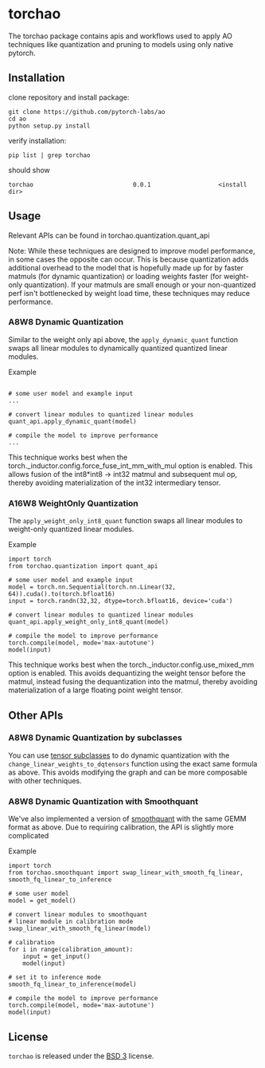 # torchao

The torchao package contains apis and workflows used to apply AO techniques like quantization and pruning to models using only native pytorch.

## Installation

clone repository and install package:

```
git clone https://github.com/pytorch-labs/ao
cd ao
python setup.py install
```

verify installation:

```
pip list | grep torchao
```

should show
```
torchao                            0.0.1                   <install dir>
```

## Usage

Relevant APIs can be found in torchao.quantization.quant_api

Note: While these techniques are designed to improve model performance, in some cases the opposite can occur.
This is because quantization adds additional overhead to the model that is hopefully made up for by faster matmuls (for dynamic quantization) or loading weights faster (for weight-only quantization). If your matmuls are small enough or your non-quantized perf isn't bottlenecked by weight load time, these techniques may reduce performance.

### A8W8 Dynamic Quantization

Similar to the weight only api above, the `apply_dynamic_quant` function swaps all
linear modules to dynamically quantized quantized linear modules.

Example

```

# some user model and example input
...

# convert linear modules to quantized linear modules
quant_api.apply_dynamic_quant(model)

# compile the model to improve performance
...
```

This technique works best when the torch._inductor.config.force_fuse_int_mm_with_mul option is enabled. This allows fusion of the int8*int8 -> int32 matmul and subsequent mul op, thereby avoiding materialization of the int32 intermediary tensor.

### A16W8 WeightOnly Quantization

The `apply_weight_only_int8_quant` function swaps all
linear modules to weight-only quantized linear modules.

Example

```
import torch
from torchao.quantization import quant_api

# some user model and example input
model = torch.nn.Sequential(torch.nn.Linear(32, 64)).cuda().to(torch.bfloat16)
input = torch.randn(32,32, dtype=torch.bfloat16, device='cuda')

# convert linear modules to quantized linear modules
quant_api.apply_weight_only_int8_quant(model)

# compile the model to improve performance
torch.compile(model, mode='max-autotune')
model(input)
```

This technique works best when the torch._inductor.config.use_mixed_mm option is enabled. This avoids dequantizing the weight tensor before the matmul, instead fusing the dequantization into the matmul, thereby avoiding materialization of a large floating point weight tensor.

## Other APIs

### A8W8 Dynamic Quantization by subclasses

You can use [tensor subclasses](https://pytorch.org/docs/stable/notes/extending.html#subclassing-torch-tensor) to do dynamic quantization with the `change_linear_weights_to_dqtensors` function using the exact same formula as above. This avoids modifying the graph and can be more composable with
other techniques.

### A8W8 Dynamic Quantization with Smoothquant

We've also implemented a version of [smoothquant](https://arxiv.org/abs/2211.10438) with the same GEMM format as above.
Due to requiring calibration, the API is slightly more complicated

Example

```
import torch
from torchao.smoothquant import swap_linear_with_smooth_fq_linear, smooth_fq_linear_to_inference

# some user model
model = get_model()

# convert linear modules to smoothquant
# linear module in calibration mode
swap_linear_with_smooth_fq_linear(model)

# calibration
for i in range(calibration_amount):
    input = get_input()
    model(input)

# set it to inference mode
smooth_fq_linear_to_inference(model)

# compile the model to improve performance
torch.compile(model, mode='max-autotune')
model(input)
```

## License

`torchao` is released under the [BSD 3](https://github.com/pytorch-labs/ao/blob/main/LICENSE) license.
